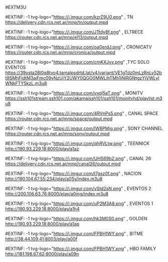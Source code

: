 #EXTM3U

#EXTINF: -1 tvg-logo="https://i.imgur.com/kzrZ9U0.png" , TN 
https://delivery.cdn.rcs.net.ar/mnp/tn/output.mpd

#EXTINF: -1 tvg-logo="https://i.imgur.com/JTtdy8f.png" , ELTRECE
https://router.cdn.rcs.net.ar/mnp/el13/output.mpd

#EXTINF: -1 tvg-logo="https://i.imgur.com/oa0erdJ.png" , CRONICATV
https://router.cdn.rcs.net.ar/mnp/cronica/output.mpd

#EXTINF: -1 tvg-logo="https://i.imgur.com/cmKXJyv.png" ,TYC SOLO EVENTOS
https://39osta28l0q8tvo4.tamalpsdrtd.lat/v4/variant/VE1gTdz0mLzRnLv52bt9SMhFjdtM3ajFmc09yNzUjY2UWY0QGO0MWLihTMh1iNlRGNtgzYjVWLyIWNkFTY5kzL.m3u8

#EXTINF: -1 tvg-logo="https://i.imgur.com/vxqI5eT.png" , MONITV
https://ssh101stream.ssh101.com/akamaissh101/ssh101/monitvhd/playlist.m3u8

#EXTINF: -1 tvg-logo="https://i.imgur.com/4RVnPs5.png" , CANAL SPACE
https://router.cdn.rcs.net.ar/mnp/space/output.mpd

#EXTINF: -1 tvg-logo="https://i.imgur.com/lW8PMig.png" , SONY CHANNEL
https://router.cdn.rcs.net.ar/mnp/sony/output.mpd

#EXTINF: -1 tvg-logo="https://i.imgur.com/qhRVLtw.png" , TEENNICK
http://190.93.229.18:8000/play/a1az

#EXTINF: -1 tvg-logo="https://i.imgur.com/UHS69b2.png" , CANAL 26
https://delivery.cdn.rcs.net.ar/mnp/canal26/output.mpd

#EXTINF: -1 tvg-logo="https://i.imgur.com/I7gsz0f.png" , NACION
http://190.104.67.55:234/play/a05y/index.m3u8

#EXTINF: -1 tvg-logo="https://i.imgur.com/vStd2sN.png" , EVENTOS 2
http://200.106.63.76:8000/play/a0mg/index.m3u8

#EXTINF: -1 tvg-logo="https://i.imgur.com/uP2M3A8.png" , EVENTOS 1
http://190.93.229.18:8000/play/a1h4

#EXTINF: -1 tvg-logo="https://i.imgur.com/hk3M0S0.png" , GOLDEN
http://190.93.229.18:8000/play/a1ap

#EXTINF: -1 tvg-logo="https://i.imgur.com/FPBH1WY.png" , BITME
http://38.44.109.41:8003/play/a00f

#EXTINF: -1 tvg-logo="https://i.imgur.com/FPBH1WY.png" , HBO FAMILY
http://181.198.67.62:8000/play/a09n
